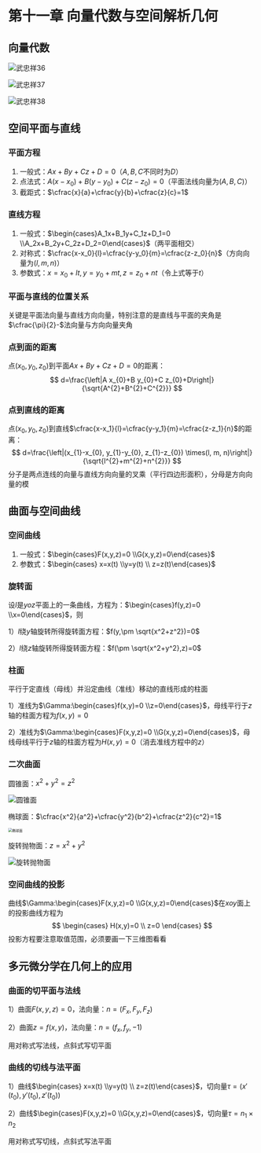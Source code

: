 # 第十一章 向量代数与空间解析几何

## 向量代数

![武忠祥36](https://pic.2bwant2b.com/武忠祥36.png)

![武忠祥37](https://pic.2bwant2b.com/武忠祥37.png)

![武忠祥38](https://pic.2bwant2b.com/武忠祥38.png)

## 空间平面与直线

### 平面方程

1. 一般式：$Ax+By+Cz+D=0$（$A,B,C$不同时为$D$）
2. 点法式：$A(x-x_0)+B(y-y_0)+C(z-z_0)=0$（平面法线向量为$(A,B,C)$）
3. 截距式：$\cfrac{x}{a}+\cfrac{y}{b}+\cfrac{z}{c}=1$

### 直线方程

1. 一般式：$\begin{cases}A_1x+B_1y+C_1z+D_1=0 \\A_2x+B_2y+C_2z+D_2=0\end{cases}$（两平面相交）
2. 对称式：$\cfrac{x-x_0}{l}=\cfrac{y-y_0}{m}=\cfrac{z-z_0}{n}$（方向向量为$(l,m,n)$）
3. 参数式：$x=x_0+lt,y=y_0+mt,z=z_0+nt$（令上式等于$t$）

### 平面与直线的位置关系

关键是平面法向量与直线方向向量，特别注意的是直线与平面的夹角是$\cfrac{\pi}{2}-$法向量与方向向量夹角

### 点到面的距离

点$(x_0,y_0,z_0)$到平面$Ax+By+Cz+D=0$的距离：
$$
d=\frac{\left|A x_{0}+B y_{0}+C z_{0}+D\right|}{\sqrt{A^{2}+B^{2}+C^{2}}}
$$

### 点到直线的距离

点$(x_0,y_0,z_0)$到直线$\cfrac{x-x_1}{l}=\cfrac{y-y_1}{m}=\cfrac{z-z_1}{n}$的距离：
$$
d=\frac{\left|(x_{1}-x_{0}, y_{1}-y_{0}, z_{1}-z_{0}) \times(l, m, n)\right|}{\sqrt{l^{2}+m^{2}+n^{2}}}
$$
分子是两点连线的向量与直线方向向量的叉乘（平行四边形面积），分母是方向向量的模

## 曲面与空间曲线

### 空间曲线

1. 一般式：$\begin{cases}F(x,y,z)=0 \\G(x,y,z)=0\end{cases}$
2. 参数式：$\begin{cases} x=x(t) \\y=y(t) \\ z=z(t)\end{cases}$

### 旋转面

设$l$是$yoz$平面上的一条曲线，方程为：$\begin{cases}f(y,z)=0 \\x=0\end{cases}$，则

1）$l$绕$y$轴旋转所得旋转面方程：$f(y,\pm \sqrt{x^2+z^2})=0$

2）$l$绕$z$轴旋转所得旋转面方程：$f(\pm \sqrt{x^2+y^2},z)=0$

### 柱面

平行于定直线（母线）并沿定曲线（准线）移动的直线形成的柱面

1）准线为$\Gamma:\begin{cases}f(x,y)=0 \\z=0\end{cases}$，母线平行于$z$轴的柱面方程为$f(x,y)=0$

2）准线为$\Gamma:\begin{cases}F(x,y,z)=0 \\G(x,y,z)=0\end{cases}$，母线母线平行于$z$轴的柱面方程为$H(x,y)=0$（消去准线方程中的$z$）

### 二次曲面

圆锥面：$x^2+y^2=z^2$

![圆锥面](https://pic.2bwant2b.com/圆锥面.png)

椭球面：$\cfrac{x^2}{a^2}+\cfrac{y^2}{b^2}+\cfrac{z^2}{c^2}=1$

<img src="https://pic.2bwant2b.com/椭球面.png" alt="椭球面" style="zoom:50%;" />

旋转抛物面：$z=x^2+y^2$

![旋转抛物面](https://pic.2bwant2b.com/旋转抛物面.png)

### 空间曲线的投影

曲线$\Gamma:\begin{cases}F(x,y,z)=0 \\G(x,y,z)=0\end{cases}$在$xoy$面上的投影曲线方程为
$$
\begin{cases}
H(x,y)=0 \\
z=0
\end{cases}
$$
投影方程要注意取值范围，必须要画一下三维图看看

## 多元微分学在几何上的应用

### 曲面的切平面与法线

1）曲面$F(x,y,z)=0$，法向量：$n=(F_x,F_y,F_z)$

2）曲面$z=f(x,y)$，法向量：$n=(f_x,f_y,-1)$

用对称式写法线，点斜式写切平面

### 曲线的切线与法平面

1）曲线$\begin{cases} x=x(t) \\y=y(t) \\ z=z(t)\end{cases}$，切向量$\tau=(x'(t_0),y'(t_0),z'(t_0))$

2）曲线$\begin{cases}F(x,y,z)=0 \\G(x,y,z)=0\end{cases}$，切向量$\tau = n_1 \times n_2$

用对称式写切线，点斜式写法平面